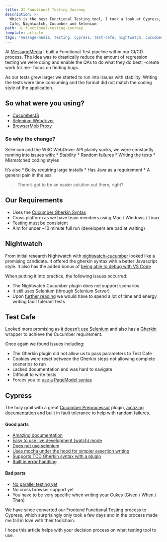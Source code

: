 ```yaml
---
title: UI Functional Testing Journey
description: >-
  Which is the best Functional Testing tool, I took a look at Cypress, Test
  Cafe, Nightwatch, Cucumber and Selenium
path: ui-functional-testing-journey
template: article
tags: 'message-media, testing, cypress, test-cafe, nightwatch, cucumber, selenium'
---
```

At [MessageMedia](http://messagemedia.com.au/) I built a Functional Test pipeline within our CI/CD process. The idea was to drastically reduce the amount of regression testing we were doing and enable the QAs to do what they do best; -create work for me- focus on finding bugs.

As our tests grew larger we started to run into issues with stability. Writing the tests were time consuming and the format did not match the coding style of the application.

## So what were you using?
* [CucumberJS](https://github.com/cucumber/cucumber-js)
* [Selenium Webdriver](https://www.npmjs.com/package/selenium-webdriver)
* [BrowserMob Proxy](https://github.com/lightbody/browsermob-proxy)

### So why the change?

Selenium and the W3C WebDriver API plainly sucks, we were constantly running into issues with:
	* Stability
	* Random failures
	* Writing the tests
	* Mismatched coding styles

It’s also
	* Bulky requiring large installs
	* Has Java as a requirement
	* A general pain in the ass

> There’s got to be an easier solution out there, right?

## Our Requirements
* Uses the [Cucumber Gherkin Syntax](https://cucumber.io/docs/reference)
* Cross platform as we have team members using Mac / Windows / Linux
* Testing must be consistent
* Aim for under ~10 minute full run (developers are bad at waiting)

## Nightwatch

From initial research Nightwatch with [nightwatch-cucumber](https://github.com/mucsi96/nightwatch-cucumber) looked like a promising candidate. It offered the gherkin syntax with a better Javascript style. It also has the added bonus of [being able to debug with VS Code](http://mucsi96.github.io/nightwatch-cucumber/#debugging-with-visual-studio-code) 

When putting it into practice, the following issues occurred:

* The Nightwatch Cucumber plugin does not support scenarios
* It still uses Selenium (through Selenium Server)
* Upon [further reading](https://medium.com/qaworks/nightwatch-js-after-12-000-tests-and-3000-hours-8ae87a714158) we would have to spend a lot of time and energy writing fault tolerant tests

## Test Cafe
Looked more promising as [it doesn’t use Selenium](https://testcafe-discuss.devexpress.com/t/why-not-use-selenium/47/2) and also has a [Gherkin](https://github.com/sitegeist/gherkin-testcafe) wrapper to achieve the Cucumber requirement.

Once again we found issues including:

* The Gherkin plugin did not allow us to pass parameters to Test Cafe
* Cookies were reset between the Gherkin steps not allowing complete scenarios to run
* Lacked documentation and was hard to navigate
* Difficult to write tests
* Forces you to [use a PageModel syntax](https://medium.com/tech-quizlet/cypress-the-future-of-end-to-end-testing-for-web-applications-8ee108c5b255)

## Cypress

The holy grail with a great [Cucumber Preprocessor](https://github.com/TheBrainFamily/cypress-cucumber-preprocessor) plugin, [amazing documentation](https://docs.cypress.io/guides/overview/why-cypress.html) and built in fault tolerance to help with random failures.

#### Good parts

* [Amazing documentation](https://docs.cypress.io)
* [Easy to use live development (watch) mode](https://docs.cypress.io/guides/core-concepts/test-runner.html#)
* [Does not use selenium](https://blog.red-badger.com/blog/2017/6/16/cypress-a-genuine-alternative-to-selenium-at-last)
* [Uses mocha under the hood for simpler assertion writing](https://docs.cypress.io/guides/references/assertions.html#BDD-Assertions)
* [Supports TDD Gherkin syntax with a plugin](https://github.com/TheBrainFamily/cypress-cucumber-preprocessor)
* [Built in error handling](https://docs.cypress.io/guides/guides/debugging.html)

#### Bad parts

* [No parallel testing yet](https://github.com/cypress-io/cypress/issues/681)
* No cross browser support yet
* You have to be very specific when writing your Cukes (Given / When / Then)

We have since converted our Frontend Functional Testing process to Cypress, which surprisingly only took a few days and in the process made me fall in love with their toolchain.

I hope this article helps with your decision process on what testing tool to use.
